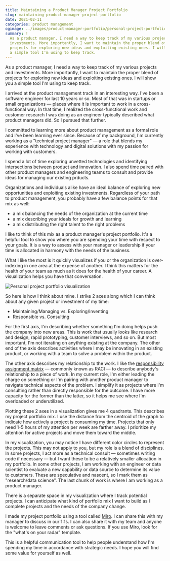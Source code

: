 ```yaml
---
title: Maintaining a Product Manager Project Portfolio
slug: maintaining-product-manager-project-portfolio
date: 2021-02-11
categories: product management
ogimage: ../images/product-manager-portfolio/personal-project-portfolio.png
summary: !
  As a product manager, I need a way to keep track of my various projects and
  investments. More importantly, I want to maintain the proper blend of
  projects for exploring new ideas and exploiting existing ones. I will show you
  a simple tool I'm using to keep track.
---
```


As a product manager, I need a way to keep track of my various projects and
investments. More importantly, I want to maintain the proper blend of
projects for exploring new ideas and exploiting existing ones. I will show you
a simple tool I'm using to keep track.

I arrived at the product management track in an interesting way. I've been a
software engineer for last 10 years or so. Most of that was in startups or small
organizations &mdash; places where it is important to work in a
cross-functional way. In that time, I realized the cross-functional work and
customer research I was doing as an engineer typically described what product
managers did. So I pursued that further.

I committed to learning more about product management as a formal role and I've
been learning ever since. Because of my background, I'm currently working as a
"technical project manager" &mdash; a role that blends my experience with
technology and digital solutions with my passion for working with customers.

I spend a lot of time exploring unvetted technologies and identifying
intersections between product and innovation. I also spend time paired with
other product managers and engineering teams to consult and provide ideas for
managing our existing prducts.

Organizations and individuals alike have an ideal balance of exploring new
opportunities and exploiting existing investments. Regardless of your path to
product management, you probably have a few balance points for that mix as well:

- a mix balancing the needs of the organization at the current time
- a mix describing your ideals for growth and learning
- a mix distributing the right talent to the right problems

I like to think of this mix as a product manager's project portfolio. It's a
helpful tool to show you where you are spending your time with respect to your
goals. It is a way to assess with your manager or leadership if your time is
allocated in harmony with the needs of the business.

What I like the most is it quickly visualizes if you or the organization is
over-indexing in one area at the expense of another. I think this matters for
the health of your team as much as it does for the health of your career. A
visualization helps you have that conversation.

![Personal project portfolio
visualization](../images/product-manager-portfolio/personal-project-portfolio.png)

So here is how I think about mine. I strike 2 axes along which I can think about
any given project or investment of my time:

- Maintaining/Managing vs. Exploring/Inventing
- Responsible vs. Consulting

For the first axis, I'm describing whether something I'm doing helps push the
company into new areas. This is work that usually looks like research and
design, rapid prototyping, customer interviews, and so on. But most important,
I'm not iterating on anything existing at the company. The other end of the axis
describes activities where I may be innovating in an existing product, or
working with a team to solve a problem within the product.

The other axis describes my relationship to the work. I like the [responsibility
assignment
matrix](https://en.wikipedia.org/wiki/Responsibility_assignment_matrix) &mdash;
commonly known as RACI &mdash; to describe anybody's relationship to a piece of
work. In my current role, I'm either leading the charge on something or I'm
pairing with another product manager to navigate technical aspects of the
problem. I simplify it as projects where I'm consulting rather than directly
responsible for the outcome. I have more capacity for the former than
the latter, so it helps me see where I'm overloaded or underutilized.

Plotting these 2 axes in a visualization gives me 4 quadrants. This describes my
project portfolio mix. I use the distance from the centroid of the graph to
indicate how actively a project is consuming my time. Projects that only need
1-5 hours of my attention per week are farther away. I prioritize my attention
for active projects and move them toward the middle.

In my visualization, you may notice I have different color circles to represent
the projects. This may not apply to you, but my role is a blend of disciplines.
In some projects, I act more as a technical consult &mdash; sometimes writing
code if necessary &mdash; but I want these to be a relatively smaller allocation
in my portfolio. In some other projects, I am working with an engineer or data
scientist to evaluate a new capability or data source to determine its value to
customers. These are speculative and nascent, so I mark them as "research/data
science". The last chunk of work is where I am working as a product manager.

There is a separate space in my visualization where I track potential projects.
I can anticipate what kind of portfolio mix I want to build as I complete
projects and the needs of the company change.

I made my project portfolio using a tool called [Miro](https://miro.com/). I can
share this with my manager to discuss in our 1:1s. I can also share it with my
team and anyone is welcome to leave comments or ask questions. If you use Miro,
look for the "what's on your radar" template.

This is a helpful communication tool to help people understand how I'm spending
my time in accordance with strategic needs. I hope you will find some value
for yourself as well.
